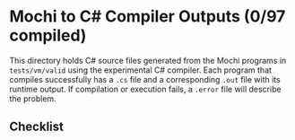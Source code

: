 # Mochi to C# Compiler Outputs (0/97 compiled)

This directory holds C# source files generated from the Mochi programs in `tests/vm/valid` using the experimental C# compiler. Each program that compiles successfully has a `.cs` file and a corresponding `.out` file with its runtime output. If compilation or execution fails, a `.error` file will describe the problem.

## Checklist

<!-- The list will be populated once the tests are executed and files are generated. -->
